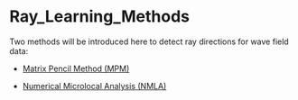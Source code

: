 # Ray_Learning_Methods
Two methods will be introduced here to detect ray directions for wave field data:  

- [Matrix Pencil Method (MPM)](http://www.ee.ucr.edu/~yhua/MPM.pdf)

- [Numerical Microlocal Analysis (NMLA)](https://www.researchgate.net/publication/228531608_Numerical_MicroLocal_Analysis_Revisited)
